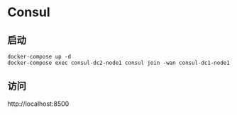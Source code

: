 # Consul
## 启动
``` SHELL
docker-compose up -d
docker-compose exec consul-dc2-node1 consul join -wan consul-dc1-node1
```

## 访问
http://localhost:8500
